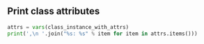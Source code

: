 ## Print class attributes

```py
attrs = vars(class_instance_with_attrs)
print(',\n '.join("%s: %s" % item for item in attrs.items()))
```
